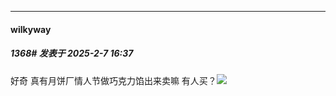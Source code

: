 ﻿
*****

####  wilkyway  
##### 1368#       发表于 2025-2-7 16:37

好奇 真有月饼厂情人节做巧克力馅出来卖嘛 有人买？<img src="https://static.saraba1st.com/image/smiley/face2017/009.gif" referrerpolicy="no-referrer">

